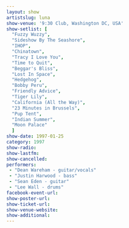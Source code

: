 ```yaml
---
layout: show
artistslug: luna
show-venue: '9:30 Club, Washington DC, USA'
show-setlist: [
  "Fuzzy Wuzzy",
  "Sideshow By The Seashore",
  "IHOP",
  "Chinatown",
  "Tracy I Love You",
  "Time to Quit",
  "Beggar's Bliss",
  "Lost In Space",
  "Hedgehog",
  "Bobby Peru",
  "Friendly Advice",
  "Tiger Lily",
  "California (All the Way)",
  "23 Minutes in Brussels",
  "Pup Tent",
  "Indian Summer",
  "Moon Palace"
  ]
show-date: 1997-01-25
category: 1997
show-radio: 
show-lastfm: 
show-cancelled: 
performers: 
 - "Dean Wareham - guitar/vocals"
 - "Justin Harwood - bass"
 - "Sean Eden - guitar"
 - "Lee Wall - drums"
facebook-event-url: 
show-poster-url: 
show-ticket-url: 
show-venue-website: 
show-additional: 
---
```


